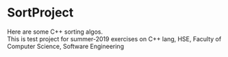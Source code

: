 # SortProject
Here are some C++ sorting algos.  
This is test project for summer-2019 exercises on C++ lang, 
HSE, Faculty of Computer Science, Software Engineering
